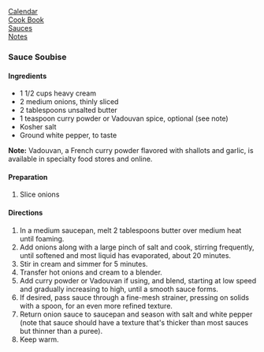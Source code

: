 [Calendar](https://github.com/vmsmith/EDT/blob/master/calendar.md)    
[Cook Book](https://github.com/vmsmith/CookBook/blob/master/README.md)    
[Sauces](https://github.com/vmsmith/CookBook/blob/master/sauces.md)    
[Notes](https://github.com/vmsmith/CookBook/blob/master/notes.md)    

### Sauce Soubise   

#### Ingredients   
* 1 1/2 cups heavy cream    
* 2 medium onions, thinly sliced    
* 2 tablespoons unsalted butter     
* 1 teaspoon curry powder or Vadouvan spice, optional (see note)    
* Kosher salt   
* Ground white pepper, to taste

**Note:** Vadouvan, a French curry powder flavored with shallots and garlic, is available in specialty food stores and online.    

#### Preparation    
1. Slice onions   


#### Directions   
1. In a medium saucepan, melt 2 tablespoons butter over medium heat until foaming.
2. Add onions along with a large pinch of salt and cook, stirring frequently, until softened and most liquid has evaporated, about 20 minutes.
3. Stir in cream and simmer for 5 minutes.
4. Transfer hot onions and cream to a blender.
5. Add curry powder or Vadouvan if using, and blend, starting at low speed and gradually increasing to high, until a smooth sauce forms.
6. If desired, pass sauce through a fine-mesh strainer, pressing on solids with a spoon, for an even more refined texture.
7. Return onion sauce to saucepan and season with salt and white pepper (note that sauce should have a texture that's thicker than most sauces but thinner than a puree).
8. Keep warm.
